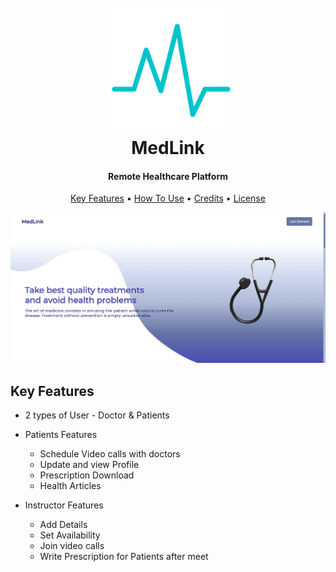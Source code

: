 <h1 align="center">
  <br>
  <a href="https://medicall.onrender.com/"><img src="https://raw.githubusercontent.com/praveenpiske/Medlink/main/medlink/public/logo192.png" alt="MediCall" width="200"></a>
  <br>
  MedLink
  <br>
</h1>

<h4 align="center">Remote Healthcare Platform</h4>

<p align="center">
  <a href="#key-features">Key Features</a> •
  <a href="#how-to-use">How To Use</a> •
  <a href="#credits">Credits</a> •
  <a href="#license">License</a>
</p>

![screenshot](https://github.com/praveenpiske/medlink/blob/main/image.png)

## Key Features

* 2 types of User - Doctor & Patients
* Patients Features
  - Schedule Video calls with doctors 
  - Update and view Profile
  - Prescription Download
  - Health Articles
    
* Instructor Features
  - Add Details
  - Set Availability
  - Join video calls
  - Write Prescription for Patients after meet
    

